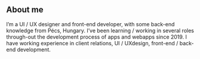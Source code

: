 ## About me

I’m a UI / UX designer and front-end developer, with some back-end knowledge from Pécs, Hungary. I’ve been learning / working in several roles through-out the development process of apps and webapps since 2019. I have working experience in client relations, UI / UXdesign, front-end / back-end development.
